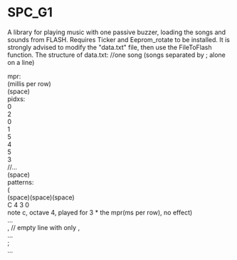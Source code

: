 # SPC_G1
A library for playing music with one passive buzzer, loading the songs and sounds from FLASH. Requires Ticker and Eeprom_rotate to be installed. It is strongly advised to modify the "data.txt" file, then use the FileToFlash function.
The structure of data.txt:
//one song (songs separated by ; alone on a line)

mpr: <br/>
(millis per row)<br/>
(space)<br/>
pidxs:<br/>
0<br/>
2<br/>
0<br/>
1<br/>
5<br/>
4<br/>
5<br/>
3<br/>
//...<br/>
(space)<br/>
patterns:<br/>
(<br/>
<NOTE>(space)<OCTAVE>(space)<LENGHT>(space)<EFFECT><br/>
C 4 3 0<br/>
note c, octave 4, played for 3 * the mpr(ms per row), no effect)<br/>
...<br/>
, // empty line with only ,<br/>
...<br/>
;<br/>
...<br/>

